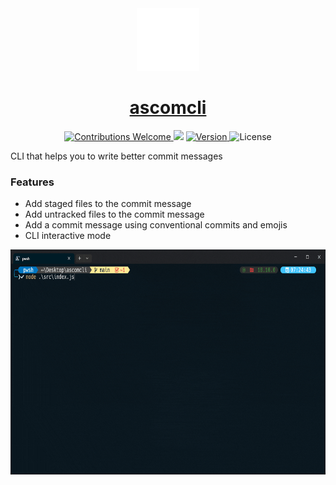 <div align="center">
<!-- Title: -->
  <a href="https://github.com/ASJordi/ascomcli">
    <img src="./src/images/icon.png" height="100">
  </a>
  <h1><a href="https://github.com/ASJordi/ascomcli">ascomcli</a></h1>
<!-- Labels: -->
  <!-- First row: -->
  <a href="https://github.com/ASJordi/ascomcli/pulls">
    <img src="https://img.shields.io/static/v1.svg?label=Contributions&message=Welcome&color=0059b3" height="20" alt="Contributions Welcome">
  </a>
  <img src="https://img.shields.io/github/repo-size/ASJordi/ascomcli.svg?label=Repo%20size" height="20">
  <a href="">
    <img src="https://img.shields.io/github/package-json/v/ASJordi/ascomcli?label=Version" height="20" alt="Version">
  </a>
  <a>
    <img src="https://img.shields.io/github/license/ASJordi/ascomcli?label=License" height="20" alt="License">
  </a>
</div>

CLI that helps you to write better commit messages

### Features

- Add staged files to the commit message
- Add untracked files to the commit message
- Add a commit message using conventional commits and emojis
- CLI interactive mode

<div align="center">
  <img src="./src/images/demo.gif" height="360">
</div>